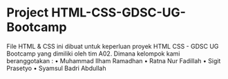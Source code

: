 # Project HTML-CSS-GDSC-UG-Bootcamp
File HTML & CSS ini dibuat untuk keperluan proyek HTML CSS - GDSC UG Bootcamp yang dimiliki oleh tim A02. Dimana kelompok kami beranggotakan : • Muhammad Ilham Ramadhan • Ratna Nur Fadillah • Sigit Prasetyo • Syamsul Badri Abdullah
